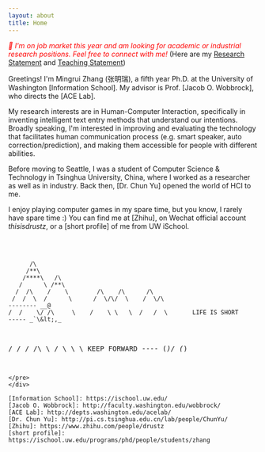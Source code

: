 ```yaml
---
layout: about
title: Home
---
```


<i style="color:red;">🎊  I'm on job market this year and am looking for academic or industrial research positions. Feel free to connect with me! </i> (Here are my <a href="assets/pdfs/Research_Statement_Mingrui_Zhang.pdf" target="_blank">Research Statement</a> and <a href="assets/pdfs/Teaching_Statement_Mingrui_Zhang.pdf" target="_blank">Teaching Statement</a>)

Greetings! I'm Mingrui Zhang (张明瑞), a fifth year Ph.D. at the University of Washington [Information School]. My advisor is Prof. [Jacob O. Wobbrock], who directs the [ACE Lab].

My research interests are in Human-Computer Interaction, specifically in inventing intelligent text entry methods that understand our intentions. Broadly speaking, I'm interested in improving and evaluating the technology that facilitates human communication process (e.g. smart speaker, auto correction/prediction), and making them accessible for people with different abilities.

Before moving to Seattle, I was a student of Computer Science & Technology in Tsinghua University, China, where I worked as a researcher as well as in industry. Back then, [Dr. Chun Yu] opened the world of HCI to me.

I enjoy playing computer games in my spare time, but you know, I rarely have spare time :) You can find me at [Zhihu], on Wechat official account <i>thisisdrustz</i>, or a [short profile] of me from UW iSchool.
<br><br>
<head>
    <link href="assets/css/drcustom.css" rel="stylesheet" type="text/css">
</head>
<div class="ascii-div">
<pre class="ascii">




          /\
         /**\
        /****\   /\
       /      \ /**\
      /  /\    /    \        /\    /\      /\
     /  /  \  /      \      /  \/\/  \    /  \/\                           -------- __@
    /  /    \/ /\     \    /    \ \   \  /   /  \       LIFE IS SHORT      ----- _`\&lt;,_
   /  /      \/  \/\   \  /      \     \         \      KEEP FORWARD         ---- (*)/ (*)
~~~~~~~~~~~~~~~~~~~~~~~~~~~~~~~~~~~~~~~~~~~~~~~~~~~~~~~~~~~~~~~~~~~~~~~~~~~~~~~~~~~~~~~~~~~~~~~~
</pre>
</div>

[Information School]: https://ischool.uw.edu/
[Jacob O. Wobbrock]: http://faculty.washington.edu/wobbrock/
[ACE Lab]: http://depts.washington.edu/acelab/
[Dr. Chun Yu]: http://pi.cs.tsinghua.edu.cn/lab/people/ChunYu/
[Zhihu]: https://www.zhihu.com/people/drustz
[short profile]: https://ischool.uw.edu/programs/phd/people/students/zhang